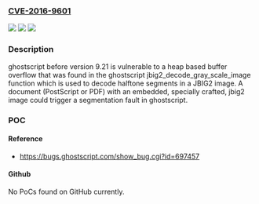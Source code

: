 ### [CVE-2016-9601](https://cve.mitre.org/cgi-bin/cvename.cgi?name=CVE-2016-9601)
![](https://img.shields.io/static/v1?label=Product&message=ghostscript&color=blue)
![](https://img.shields.io/static/v1?label=Version&message=n%2Fa&color=blue)
![](https://img.shields.io/static/v1?label=Vulnerability&message=CWE-190-%3ECWE-122&color=brighgreen)

### Description

ghostscript before version 9.21 is vulnerable to a heap based buffer overflow that was found in the ghostscript jbig2_decode_gray_scale_image function which is used to decode halftone segments in a JBIG2 image. A document (PostScript or PDF) with an embedded, specially crafted, jbig2 image could trigger a segmentation fault in ghostscript.

### POC

#### Reference
- https://bugs.ghostscript.com/show_bug.cgi?id=697457

#### Github
No PoCs found on GitHub currently.

